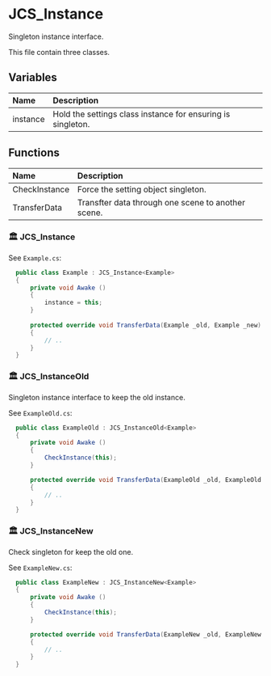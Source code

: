 # JCS_Instance

Singleton instance interface.

This file contain three classes.

## Variables

| Name     | Description                                                 |
|:---------|:------------------------------------------------------------|
| instance | Hold the settings class instance for ensuring is singleton. |

## Functions

| Name           | Description                                        |
|:---------------|:---------------------------------------------------|
| CheckInstance  | Force the setting object singleton.                |
| TransferData   | Transfter data through one scene to another scene. |

### 🏛️ JCS_Instance

See `Example.cs`:

```cs
  public class Example : JCS_Instance<Example>
  {
      private void Awake ()
      {
          instance = this;
      }
	  
      protected override void TransferData(Example _old, Example _new)
      {
          // ..
      }
  }
```

### 🏛️ JCS_InstanceOld

Singleton instance interface to keep the old instance.

See `ExampleOld.cs`:

```cs
  public class ExampleOld : JCS_InstanceOld<Example>
  {
      private void Awake ()
      {
          CheckInstance(this);
      }

      protected override void TransferData(ExampleOld _old, ExampleOld _new)
      {
          // ..
      }
  }
```

### 🏛️ JCS_InstanceNew

Check singleton for keep the old one.

See `ExampleNew.cs`:

```cs
  public class ExampleNew : JCS_InstanceNew<Example>
  {
      private void Awake ()
      {
          CheckInstance(this);
      }

      protected override void TransferData(ExampleNew _old, ExampleNew _new)
      {
          // ..
      }
  }
```

